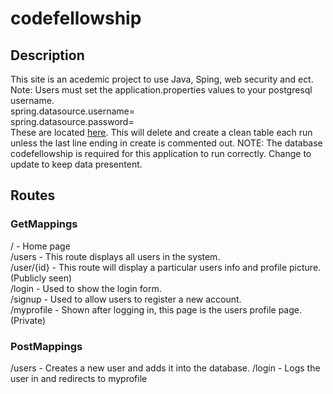 # codefellowship
## Description
This site is an acedemic project to use Java, Sping, web security and ect.  
Note: Users must set the application.properties values to your postgresql username.  
spring.datasource.username=  
spring.datasource.password=  
These are located [here](https://github.com/kdcouture/codefellowship/blob/master/src/main/resources/application.properties).
This will delete and create a clean table each run unless the last line ending in create is commented out. NOTE: The database codefellowship is required for this application to run correctly. Change to update to keep data presentent.
## Routes
### GetMappings
/ - Home page  
/users - This route displays all users in the system.  
/user/{id} - This route will display a particular users info and profile picture. (Publicly seen)  
/login - Used to show the login form.  
/signup - Used to allow users to register a new account.  
/myprofile - Shown after logging in, this page is the users profile page. (Private)  
### PostMappings
/users - Creates a new user and adds it into the database.
/login - Logs the user in and redirects to myprofile
